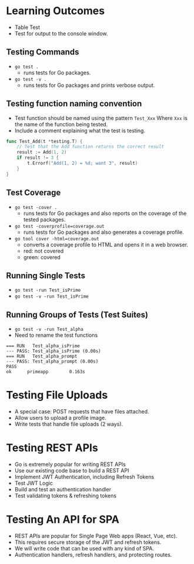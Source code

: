 # Learning Outcomes

- Table Test
- Test for output to the console window.

## Testing Commands

- `go test .`
  - runs tests for Go packages.
- `go test -v .`
  - runs tests for Go packages and prints verbose output.

## Testing function naming convention

- Test function should be named using the pattern `Test_Xxx` Where `Xxx` is the name of the function being tested.
- Include a comment explaining what the test is testing.

```go
func Test_Add(t *testing.T) {
    // Test that the Add function returns the correct result
    result := Add(1, 2)
    if result != 3 {
        t.Errorf("Add(1, 2) = %d; want 3", result)
    }
}
```

## Test Coverage

- `go test -cover .`
  - runs tests for Go packages and also reports on the coverage of the tested packages.
- `go test -coverprofile=coverage.out`
  - runs tests for Go packages and also generates a coverage profile.
- `go tool cover -html=coverage.out`
  - converts a coverage profile to HTML and opens it in a web browser.
  - red: not covered
  - green: covered

## Running Single Tests

- `go test -run Test_isPrime`
- `go test -v -run Test_isPrime`

## Running Groups of Tests (Test Suites)

- `go test -v -run Test_alpha`
- Need to rename the test functions

```
=== RUN   Test_alpha_isPrime
--- PASS: Test_alpha_isPrime (0.00s)
=== RUN   Test_alpha_prompt
--- PASS: Test_alpha_prompt (0.00s)
PASS
ok      primeapp        0.163s
```

# Testing File Uploads

- A special case: POST requests that have files attached.
- Allow users to upload a profile image.
- Write tests that handle file uploads (2 ways).

# Testing REST APIs

- Go is extremely popular for writing REST APIs
- Use our existing code base to build a REST API
- Implement JWT Authentication, including Refresh Tokens
- Test JWT Logic
- Build and test an authentication handler
- Test validating tokens & refreshing tokens

# Testing An API for SPA

- REST APIs are popular for Single Page Web apps (React, Vue, etc).
- This requires secure storage of the JWT and refresh tokens.
- We will write code that can be used with any kind of SPA.
- Authentication handlers, refresh handlers, and protecting routes.
